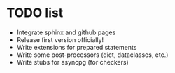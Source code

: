 # TODO list

* Integrate sphinx and github pages
* Release first version officially!
* Write extensions for prepared statements
* Write some post-processors (dict, dataclasses, etc.)
* Write stubs for asyncpg (for checkers)
